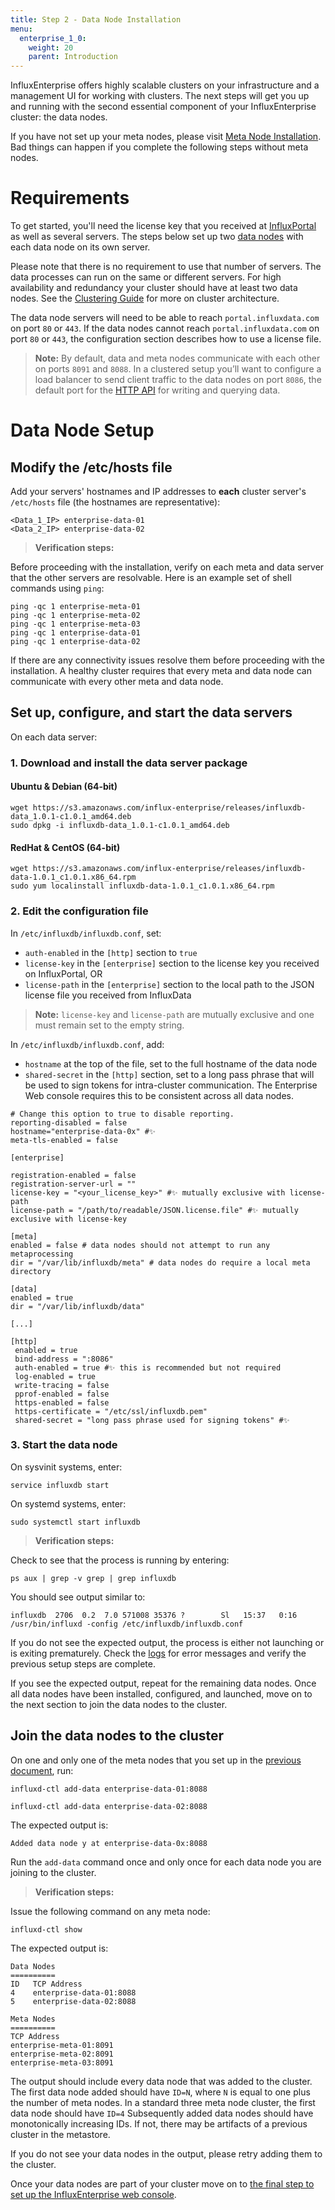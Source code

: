 ```yaml
---
title: Step 2 - Data Node Installation
menu:
  enterprise_1_0:
    weight: 20
    parent: Introduction
---
```


InfluxEnterprise offers highly scalable clusters on your infrastructure
and a management UI for working with clusters.
The next steps will get you up and running with the second essential component of
your InfluxEnterprise cluster: the data nodes.

If you have not set up your meta nodes, please visit
[Meta Node Installation](/enterprise/v1.0/introduction/meta_node_installation/).
Bad things can happen if you complete the following steps without meta nodes.

# Requirements

To get started, you'll need the license key that you received at
[InfluxPortal](https://portal.influxdata.com/) as well as several servers.
The steps below set up two
[data nodes](/enterprise/v1.0/concepts/glossary#data-node) with each data node
on its own server.

Please note that there is no requirement to use that number of servers.
The data processes can run on the same or different servers.
For high availability and redundancy your cluster should have at least two
data nodes.
See the
[Clustering Guide](/enterprise/v1.0/concepts/clustering.md#optimal-server-counts)
for more on cluster architecture.

The data node servers will need to be able to reach `portal.influxdata.com`
on port `80` or `443`.
If the data nodes cannot reach `portal.influxdata.com` on port `80` or `443`,
the configuration section describes how to use a license file.

> **Note:** By default, data and meta nodes communicate with each other on
ports `8091` and `8088`.
In a clustered setup you’ll want to configure a load balancer to send client
traffic to the data nodes on port `8086`, the default port for the
[HTTP API](https://docs.influxdata.com/influxdb/v1.0/tools/api/) for writing and
querying data.

# Data Node Setup

## Modify the /etc/hosts file

Add your servers' hostnames and IP addresses to **each** cluster server's `/etc/hosts`
file (the hostnames are representative):

```
<Data_1_IP> enterprise-data-01
<Data_2_IP> enterprise-data-02
```

> **Verification steps:**
>
Before proceeding with the installation, verify on each meta and data server that the other
servers are resolvable. Here is an example set of shell commands using `ping`:
>
    ping -qc 1 enterprise-meta-01
    ping -qc 1 enterprise-meta-02
    ping -qc 1 enterprise-meta-03
    ping -qc 1 enterprise-data-01
    ping -qc 1 enterprise-data-02

If there are any connectivity issues resolve them before proceeding with the
installation.
A healthy cluster requires that every meta and data node can communicate
with every other meta and data node.

## Set up, configure, and start the data servers

On each data server:

### 1. Download and install the data server package

#### Ubuntu & Debian (64-bit)
```
wget https://s3.amazonaws.com/influx-enterprise/releases/influxdb-data_1.0.1-c1.0.1_amd64.deb
sudo dpkg -i influxdb-data_1.0.1-c1.0.1_amd64.deb
```

#### RedHat & CentOS (64-bit)
```
wget https://s3.amazonaws.com/influx-enterprise/releases/influxdb-data-1.0.1_c1.0.1.x86_64.rpm
sudo yum localinstall influxdb-data-1.0.1_c1.0.1.x86_64.rpm
```

### 2. Edit the configuration file

In `/etc/influxdb/influxdb.conf`, set:

* `auth-enabled` in the `[http]` section to `true`
* `license-key` in the `[enterprise]` section to the license key you received on InfluxPortal, OR
* `license-path` in the `[enterprise]` section to the local path to the JSON license file you received from InfluxData

> **Note:** `license-key` and `license-path` are mutually exclusive and one must remain set to the empty string.

In `/etc/influxdb/influxdb.conf`, add:

* `hostname` at the top of the file, set to the full hostname of the data node
* `shared-secret` in the `[http]` section, set to a long pass phrase that will be used to sign tokens for intra-cluster communication. The Enterprise Web console requires this to be consistent across all data nodes.

```
# Change this option to true to disable reporting.
reporting-disabled = false
hostname="enterprise-data-0x" #✨
meta-tls-enabled = false

[enterprise]

registration-enabled = false
registration-server-url = ""
license-key = "<your_license_key>" #✨ mutually exclusive with license-path
license-path = "/path/to/readable/JSON.license.file" #✨ mutually exclusive with license-key

[meta]
enabled = false # data nodes should not attempt to run any metaprocessing
dir = "/var/lib/influxdb/meta" # data nodes do require a local meta directory

[data]
enabled = true
dir = "/var/lib/influxdb/data"

[...]

[http]
 enabled = true
 bind-address = ":8086"
 auth-enabled = true #✨ this is recommended but not required
 log-enabled = true
 write-tracing = false
 pprof-enabled = false
 https-enabled = false
 https-certificate = "/etc/ssl/influxdb.pem"
 shared-secret = "long pass phrase used for signing tokens" #✨
```

### 3. Start the data node
On sysvinit systems, enter:
```
service influxdb start
```

On systemd systems, enter:
```
sudo systemctl start influxdb
```

> **Verification steps:**
>
Check to see that the process is running by entering:
>
    ps aux | grep -v grep | grep influxdb
>
You should see output similar to:
>
    influxdb  2706  0.2  7.0 571008 35376 ?        Sl   15:37   0:16 /usr/bin/influxd -config /etc/influxdb/influxdb.conf


If you do not see the expected output, the process is either not launching or is exiting prematurely. Check the [logs](/enterprise/v1.0/administration/logs/) for error messages and verify the previous setup steps are complete.

If you see the expected output, repeat for the remaining data nodes.
Once all data nodes have been installed, configured, and launched, move on to the next section to join the data nodes to the cluster.

## Join the data nodes to the cluster

On one and only one of the meta nodes that you set up in the
[previous document](/enterprise/v1.0/introduction/meta_node_installation/), run:
```
influxd-ctl add-data enterprise-data-01:8088

influxd-ctl add-data enterprise-data-02:8088
```

The expected output is:
```
Added data node y at enterprise-data-0x:8088
```

Run the `add-data` command once and only once for each data node you are joining
to the cluster.

> **Verification steps:**
>
Issue the following command on any meta node:
>
    influxd-ctl show
>
The expected output is:
>
    Data Nodes
    ==========
    ID   TCP Address
    4    enterprise-data-01:8088
    5    enterprise-data-02:8088    
>
    Meta Nodes
    ==========
    TCP Address
    enterprise-meta-01:8091
    enterprise-meta-02:8091
    enterprise-meta-03:8091

The output should include every data node that was added to the cluster.
The first data node added should have `ID=N`, where `N` is equal to one plus the number of meta nodes.
In a standard three meta node cluster, the first data node should have `ID=4`
Subsequently added data nodes should have monotonically increasing IDs.
If not, there may be artifacts of a previous cluster in the metastore.

If you do not see your data nodes in the output, please retry adding them
to the cluster.

Once your data nodes are part of your cluster move on to [the final step
to set up the InfluxEnterprise web console](/enterprise/v1.0/introduction/web_console_installation/).
